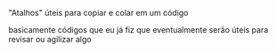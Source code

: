 "Atalhos" úteis para copiar e colar em um código

basicamente códigos que eu já fiz que eventualmente serão úteis para revisar ou agilizar algo
